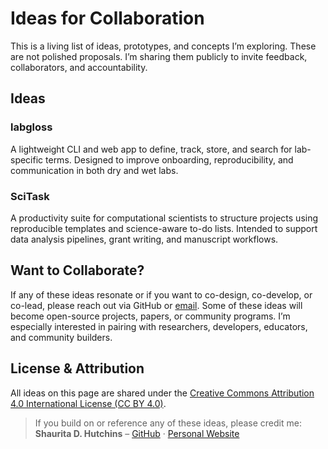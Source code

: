 # Ideas for Collaboration

This is a living list of ideas, prototypes, and concepts I’m exploring. These are not polished proposals. I’m sharing them publicly to invite feedback, collaborators, and accountability.

## Ideas

### **labgloss**  
A lightweight CLI and web app to define, track, store, and search for lab-specific terms. Designed to improve onboarding, reproducibility, and communication in both dry and wet labs.

### **SciTask**  
A productivity suite for computational scientists to structure projects using reproducible templates and science-aware to-do lists. Intended to support data analysis pipelines, grant writing, and manuscript workflows.

## Want to Collaborate?

If any of these ideas resonate or if you want to co-design, co-develop, or co-lead, please reach out via GitHub or [email](mailto:sdhutchins@uab.edu). Some of these ideas will become open-source projects, papers, or community programs. I’m especially interested in pairing with researchers, developers, educators, and community builders.

## License & Attribution

All ideas on this page are shared under the [Creative Commons Attribution 4.0 International License (CC BY 4.0)](https://creativecommons.org/licenses/by/4.0/).

> If you build on or reference any of these ideas, please credit me:  
> **Shaurita D. Hutchins** – [GitHub](https://github.com/sdhutchins) · [Personal Website](https://shauritahutchins.com)  
